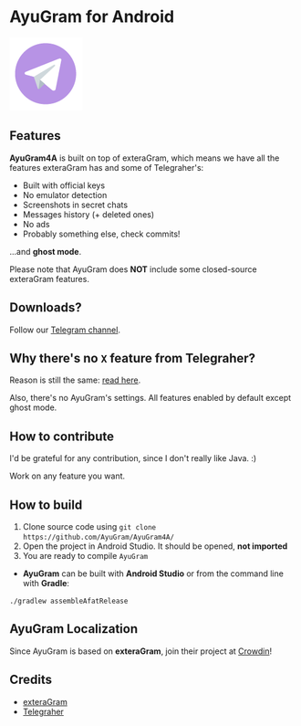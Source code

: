 # AyuGram for Android

![AyuGram Logo](.github/AyuGram.png)

## Features

**AyuGram4A** is built on top of exteraGram, which means we have all the features exteraGram has and
some of Telegraher's:

- Built with official keys
- No emulator detection
- Screenshots in secret chats
- Messages history (+ deleted ones)
- No ads
- Probably something else, check commits!

...and **ghost mode**.

Please note that AyuGram does **NOT** include some closed-source exteraGram features.

## Downloads?

Follow our [Telegram channel](https://t.me/ayugram1338).

## Why there's no `X` feature from Telegraher?

Reason is still the same:
[read here](https://github.com/AyuGram/windows-patches/tree/main#why-patches-why-not-the-full-source-code).

Also, there's no AyuGram's settings. All features enabled by default except ghost mode.

## How to contribute

I'd be grateful for any contribution, since I don't really like Java. :)

Work on any feature you want.

## How to build

1. Clone source code using `git clone https://github.com/AyuGram/AyuGram4A/`
2. Open the project in Android Studio. It should be opened, **not imported**
3. You are ready to compile `AyuGram`

- **AyuGram** can be built with **Android Studio** or from the command line with **Gradle**:

```
./gradlew assembleAfatRelease
```

## AyuGram Localization

Since AyuGram is based on **exteraGram**, join their project
at [Crowdin](https://crowdin.com/project/exteralocales)!

## Credits

- [exteraGram](https://github.com/exteraSquad/exteraGram)
- [Telegraher](https://github.com/nikitasius/Telegraher)
